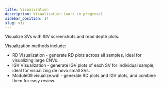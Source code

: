 ```yaml
---
title: Visualization
description: Visualization (work in progress)
sidebar_position: 14
slug: viz
---
```


Visualize SVs with IGV screenshots and read depth plots.

Visualization methods include:

- RD Visualization - generate RD plots across all samples, ideal for visualizing large CNVs.
- IGV Visualization - generate IGV plots of each SV for individual sample, ideal for visualizing de novo small SVs.
- Module09.visualize.wdl - generate RD plots and IGV plots, and combine them for easy review.
